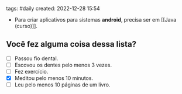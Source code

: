 tags: #daily
created: 2022-12-28 15:54

- Para criar aplicativos para sistemas **android**, precisa ser em [[Java (curso)]].

## Você fez alguma coisa dessa lista?
- [ ] Passou fio dental.
- [ ] Escovou os dentes pelo menos 3 vezes.
- [ ] Fez exercício.
- [x] Meditou pelo menos 10 minutos.
- [ ] Leu pelo menos 10 páginas de um livro.